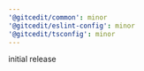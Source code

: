 ```yaml
---
'@gitcedit/common': minor
'@gitcedit/eslint-config': minor
'@gitcedit/tsconfig': minor
---
```


initial release
